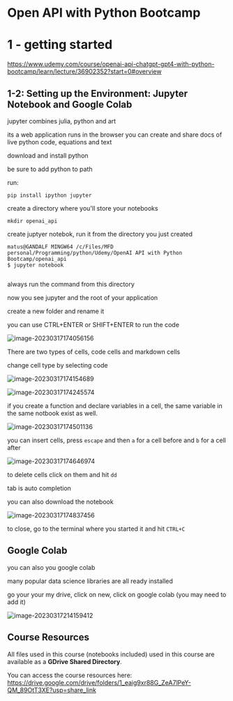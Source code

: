 # Open API with Python Bootcamp

# 1 - getting started

https://www.udemy.com/course/openai-api-chatgpt-gpt4-with-python-bootcamp/learn/lecture/36902352?start=0#overview

## 1-2: Setting up the Environment: Jupyter Notebook and Google Colab

jupyter combines julia, python and art

its a web application runs in the browser you can create and share docs of live python code, equations and text

download and install python

be sure to add python to path

run:

```
pip install ipython jupyter
```



create a directory where you'll store your notebooks

```
mkdir openai_api
```



create juptyer notebok, run it from the directory you just created

```
matus@GANDALF MINGW64 /c/Files/MFD personal/Programming/python/Udemy/OpenAI API with Python Bootcamp/openai_api
$ jupyter notebook


```

always run the command from this directory

now you see jupyter and the root of your application

create a new folder and rename it

you can use CTRL+ENTER or SHIFT+ENTER to run the code

![image-20230317174056156](C:\Users\matus\AppData\Roaming\Typora\typora-user-images\image-20230317174056156.png)

There are two types of cells, code cells and markdown cells

change cell type by selecting code

![image-20230317174154689](C:\Users\matus\AppData\Roaming\Typora\typora-user-images\image-20230317174154689.png)

![image-20230317174245574](C:\Users\matus\AppData\Roaming\Typora\typora-user-images\image-20230317174245574.png)

if you create a function and declare variables in a cell, the same variable in the same notbook exist as well. 

![image-20230317174501136](C:\Users\matus\AppData\Roaming\Typora\typora-user-images\image-20230317174501136.png)

you can insert cells, press `escape` and then `a` for a cell before and `b` for a cell after

![image-20230317174646974](C:\Users\matus\AppData\Roaming\Typora\typora-user-images\image-20230317174646974.png)

to delete cells click on them and hit `dd`

tab is auto completion

you can also download the notebook

![image-20230317174837456](C:\Users\matus\AppData\Roaming\Typora\typora-user-images\image-20230317174837456.png)

to close, go to the terminal where you started it and hit `CTRL+C`

## Google Colab

you can also you google colab

many popular data science libraries are all ready installed

go your your my drive, click on new, click on google colab (you may need to add it)

![image-20230317214159412](C:\Users\matus\AppData\Roaming\Typora\typora-user-images\image-20230317214159412.png)

## Course Resources

All files used in this course (notebooks included) used in this course are available as a **GDrive Shared Directory**.

You can access the course resources here: https://drive.google.com/drive/folders/1_eaig9xr88G_ZeA7lPeY-QM_89OtT3XE?usp=share_link